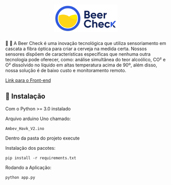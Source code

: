 <h1 align="center">
    <img alt="DevRadar" title="#delicinha" src="https://raw.githubusercontent.com/itsaleplets/hackathonAmbev/master/src/images/BeerCheckLogo.svg?sanitize=true" width="200px" />
</h1>

🍻 🍺 A Beer Check é uma inovação tecnológica que utiliza sensoriamento em cascata a fibra óptica para criar a cerveja na medida certa.  Nossos sensores dispõem de características específicas que nenhuma outra tecnologia pode oferecer, como: análise simultânea do teor alcoólico, CO² e O² dissolvido no líquido em altas temperatura acima de 90º, além disso, nossa solução é de baixo custo e monitoramento remoto.


[Link para o Front-end](https://github.com/itsaleplets/hackathonAmbev)

## :hammer: Instalação

Com o Python >= 3.0 instalado

Arquivo arduino Uno chamado:

```
Ambev_Havk_V2.ino
```

Dentro da pasta do projeto execute

Instalação dos pacotes:

```
pip install -r requirements.txt
```

Rodando a Aplicação:

```
python app.py
```

